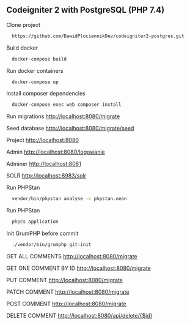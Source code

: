 ## Codeigniter 2 with PostgreSQL (PHP 7.4)

Clone project

```bash
  https://github.com/DawidPlociennikDev/codeigniter2-postgres.git
```

Build docker

```bash
  docker-compose build
```

Run docker containers

```bash
  docker-compose up
```

Install composer dependencies

```bash
  docker-compose exec web composer install
```

Run migrations
[http://localhost:8080/migrate](http://localhost:8080/migrate)

Seed database
[http://localhost:8080/migrate/seed](http://localhost:8080/migrate/seed)

Project
[http://localhost:8080](http://localhost:8080)

Admin
[http://localhost:8080/logowanie](http://localhost:8080/logowanie)

Adminer
[http://localhost:8081](http://localhost:8081/?)

SOLR
[http://localhost:8983/solr](http://localhost:8983/solr)



Run PHPStan

```bash
  vendor/bin/phpstan analyse -c phpstan.neon
```

Run PHPStan

```bash
  phpcs application
```

Init GrumPHP before commit

```bash
  ./vendor/bin/grumphp git:init
```


GET ALL COMMENTS
[http://localhost:8080/migrate](http://localhost:8080/api/get)

GET ONE COMMENT BY ID
[http://localhost:8080/migrate](http://localhost:8080/api/get/{$id})

PUT COMMENT
[http://localhost:8080/migrate](http://localhost:8080/api/put/{$id})

PATCH COMMENT
[http://localhost:8080/migrate](http://localhost:8080/api/patch/{$id})

POST COMMENT
[http://localhost:8080/migrate](http://localhost:8080/api/post)

DELETE COMMENT
[http://localhost:8080/api/delete/{$id}](http://localhost:8080/api/delete/{$id})